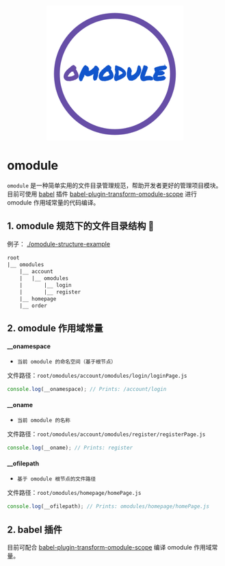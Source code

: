 <p align="center">
    <img width="320" src="./omodule-logo.svg">
</p>

# omodule
`omodule` 是一种简单实用的文件目录管理规范，帮助开发者更好的管理项目模块。目前可使用 [babel](https://babeljs.io) 插件  [babel-plugin-transform-omodule-scope](https://github.com/omodule/babel-plugin-transform-omodule-scope) 进行 omodule 作用域常量的代码编译。

## 1. omodule 规范下的文件目录结构 🌲
例子： [./omodule-structure-example](./omodule-structure-example)
```
root
|__ omodules
    |__ account
    |   |__ omodules
    |       |__ login
    |       |__ register
    |__ homepage
    |__ order
```
## 2. omodule 作用域常量

#### __onamespace
- `当前 omodule 的命名空间（基于根节点）`

文件路径：`root/omodules/account/omodules/login/loginPage.js`

```javascript
console.log(__onamespace); // Prints: /account/login
```

#### __oname
- `当前 omodule 的名称`

文件路径：`root/omodules/account/omodules/register/registerPage.js`
```javascript
console.log(__oname); // Prints: register
```

#### __ofilepath
- `基于 omodule 根节点的文件路径`

文件路径：`root/omodules/homepage/homePage.js`

```javascript
console.log(__ofilepath); // Prints: omodules/homepage/homePage.js
```

## 2. babel 插件
目前可配合 [babel-plugin-transform-omodule-scope](https://github.com/omodule/babel-plugin-transform-omodule-scope) 编译 omodule 作用域常量。
